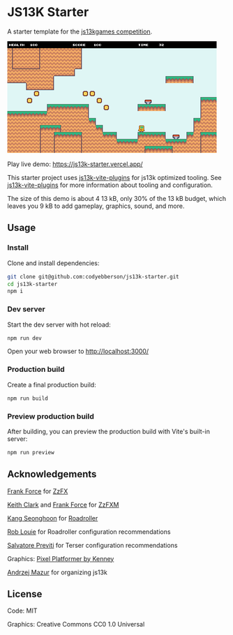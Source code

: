 # JS13K Starter

A starter template for the [js13kgames competition](https://js13kgames.com/).

![JS13k Starter](screenshot.png)

Play live demo: <https://js13k-starter.vercel.app/>

This starter project uses [js13k-vite-plugins](https://github.com/codyebberson/js13k-vite-plugins) for js13k optimized tooling. See [js13k-vite-plugins](https://github.com/codyebberson/js13k-vite-plugins) for more information about tooling and configuration.

The size of this demo is about 4 13 kB, only 30% of the 13 kB budget, which leaves you 9 kB to add gameplay, graphics, sound, and more.

## Usage

### Install

Clone and install dependencies:

```bash
git clone git@github.com:codyebberson/js13k-starter.git
cd js13k-starter
npm i
```

### Dev server

Start the dev server with hot reload:

```bash
npm run dev
```

Open your web browser to <http://localhost:3000/>

### Production build

Create a final production build:

```bash
npm run build
```

### Preview production build

After building, you can preview the production build with Vite's built-in server:

```bash
npm run preview
```

## Acknowledgements

[Frank Force](https://twitter.com/KilledByAPixel) for [ZzFX](https://github.com/KilledByAPixel/ZzFX)

[Keith Clark](https://twitter.com/keithclarkcouk) and [Frank Force](https://twitter.com/KilledByAPixel) for [ZzFXM](https://keithclark.github.io/ZzFXM/)

[Kang Seonghoon](https://mearie.org/) for [Roadroller](https://lifthrasiir.github.io/roadroller/)

[Rob Louie](https://github.com/roblouie) for Roadroller configuration recommendations

[Salvatore Previti](https://github.com/SalvatorePreviti) for Terser configuration recommendations

Graphics: [Pixel Platformer by Kenney](https://kenney.nl/assets/pixel-platformer)

[Andrzej Mazur](https://end3r.com/) for organizing js13k

## License

Code: MIT

Graphics: Creative Commons CC0 1.0 Universal
